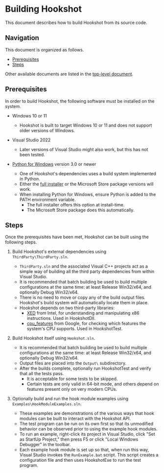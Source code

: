 # Building Hookshot

This document describes how to build Hookshot from its source code.


## Navigation

This document is organized as follows.

- [Prerequisites](#prerequisites)
- [Steps](#steps)

Other available documents are listed in the [top-level document](README.md).


## Prerequisites

In order to build Hookshot, the following software must be installed on the system.

- Windows 10 or 11
   - Hookshot is built to target Windows 10 or 11 and does not support older versions of Windows.

- Visual Studio 2022
   - Later versions of Visual Studio might also work, but this has not been tested.

- [Python for Windows](https://docs.python.org/3/using/windows.html) version 3.0 or newer
   - One of Hookshot's dependencies uses a build system implemented in Python.
   - Either the [full installer](https://www.python.org/downloads/windows) or the Microsoft Store package versions will work.
   - When installing Python for Windows, ensure Python is added to the PATH environment variable.
      - The full installer offers this option at install-time.
      - The Microsoft Store package does this automatically.


## Steps

Once the prerequisites have been met, Hookshot can be built using the following steps.

1. Build Hookshot's external dependencies using `ThirdParty\ThirdParty.sln`.
    - `ThirdParty.sln` and the associated Visual C++ projects act as a simple way of building all the third party dependencies from within Visual Studio.
    - It is recommended that batch building be used to build multiple configurations at the same time: at least Release Win32/x64, and optionally Debug Win32/x64.
    - There is no need to move or copy any of the build output files. Hookshot's build system will automatically locate them in place.
    - Hookshot depends on two third-party libraries:
      - [XED](https://github.com/intelxed/xed) from Intel, for understanding and manipulating x86 instructions. Used in HookshotDll.
      - [cpu_features](https://github.com/google/cpu_features) from Google, for checking which features the system's CPU supports. Used in HookshotTest.

1. Build Hookshot itself using `Hookshot.sln`.
    - It is recommended that batch building be used to build multiple configurations at the same time: at least Release Win32/x64, and optionally Debug Win32/x64.
    - Output files are placed into the `Output\` subdirectory.
    - After the builds complete, optionally run HookshotTest and verify that all the tests pass.
       - It is acceptable for some tests to be skipped.
       - Certain tests are only valid in 64-bit mode, and others depend on features present only on very modern CPUs.

1. Optionally build and run the hook module examples using `Examples\HookModuleExamples.sln`.
   - These examples are demonstrations of the various ways that hook modules can be built to interact with the Hookshot API.
   - The test program can be run on its own first so that its unmodified behavior can be observed prior to using the example hook modules.
   - To run an example, right-click its project in Visual Studio, click "Set as StartUp Project," then press F5 or click "Local Windows Debugger" in the toolbar.
   - Each example hook module is set up so that, when run this way, Visual Studio invokes the `RunExample.bat` script. This script creates a configuration file and then uses HookshotExe to run the test program.
